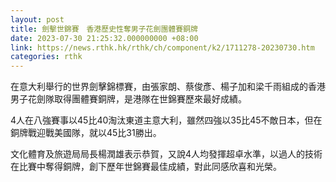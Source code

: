 ```yaml
---
layout: post
title: 劍擊世錦賽　香港歷史性奪男子花劍團體賽銅牌
date: 2023-07-30 21:25:32.000000000 +08:00
link: https://news.rthk.hk/rthk/ch/component/k2/1711278-20230730.htm
categories: rthk
---
```


在意大利舉行的世界劍擊錦標賽，由張家朗、蔡俊彥、楊子加和梁千雨組成的香港男子花劍隊取得團體賽銅牌，是港隊在世錦賽歷來最好成績。

4人在八強賽事以45比40淘汰東道主意大利，雖然四強以35比45不敵日本，但在銅牌戰迎戰美國隊，就以45比31勝出。

文化體育及旅遊局局長楊潤雄表示恭賀，又說4人均發揮超卓水準，以過人的技術在比賽中奪得銅牌，創下歷年世錦賽最佳成績，對此同感欣喜和光榮。
